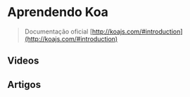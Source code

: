 # Aprendendo Koa

> Documentação oficial [http://koajs.com/#introduction](http://koajs.com/#introduction)

## Videos

## Artigos
